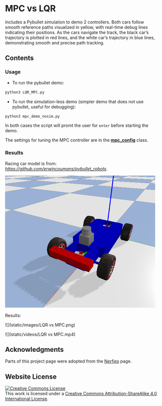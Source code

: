 # MPC vs LQR
Includes a Pybullet simulation to demo 2 controllers. Both cars follow smooth reference paths visualized in yellow, with real-time debug lines indicating their positions. As the cars navigate the track, the black car’s trajectory is plotted in red lines, and the white car’s trajectory in blue lines, demonstrating smooth and precise path tracking.

## Contents

### Usage

* To run the pybullet demo:
```bash
python3 LQR_MPC.py
```

* To run the simulation-less demo (simpler demo that does not use pybullet, useful for debugging):
```bash
python3 mpc_demo_nosim.py
```

In both cases the script will promt the user for `enter` before starting the demo.

The settings for tuning the MPC controller are in the **[mpc_config](./mpc_pybullet_demo/mpcpy/mpc_config.py)** class.

### Results

Racing car model is from: *https://github.com/erwincoumans/pybullet_robots*.

![](img/f10.png)

Results:

![](static/images/LQR vs MPC.png)

![](static/videos/LQR vs MPC.mp4)

## Acknowledgments
Parts of this project page were adopted from the [Nerfies](https://nerfies.github.io/) page.

## Website License
<a rel="license" href="http://creativecommons.org/licenses/by-sa/4.0/"><img alt="Creative Commons License" style="border-width:0" src="https://i.creativecommons.org/l/by-sa/4.0/88x31.png" /></a><br />This work is licensed under a <a rel="license" href="http://creativecommons.org/licenses/by-sa/4.0/">Creative Commons Attribution-ShareAlike 4.0 International License</a>.
